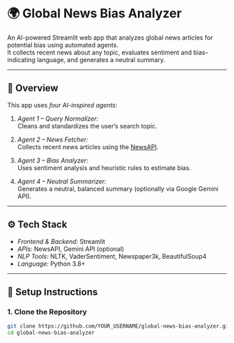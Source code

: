 # 🌍 Global News Bias Analyzer

An AI-powered Streamlit web app that analyzes global news articles for potential bias using automated agents.  
It collects recent news about any topic, evaluates sentiment and bias-indicating language, and generates a neutral summary.

---

## 🧠 Overview

This app uses *four AI-inspired agents*:

1. *Agent 1 – Query Normalizer:*  
   Cleans and standardizes the user’s search topic.

2. *Agent 2 – News Fetcher:*  
   Collects recent news articles using the [NewsAPI](https://newsapi.org/).

3. *Agent 3 – Bias Analyzer:*  
   Uses sentiment analysis and heuristic rules to estimate bias.

4. *Agent 4 – Neutral Summarizer:*  
   Generates a neutral, balanced summary (optionally via Google Gemini API).

---

## ⚙ Tech Stack

- *Frontend & Backend:* Streamlit  
- *APIs:* NewsAPI, Gemini API (optional)  
- *NLP Tools:* NLTK, VaderSentiment, Newspaper3k, BeautifulSoup4  
- *Language:* Python 3.8+

---

## 🚀 Setup Instructions

### 1. Clone the Repository
```bash
git clone https://github.com/YOUR_USERNAME/global-news-bias-analyzer.git
cd global-news-bias-analyzer
